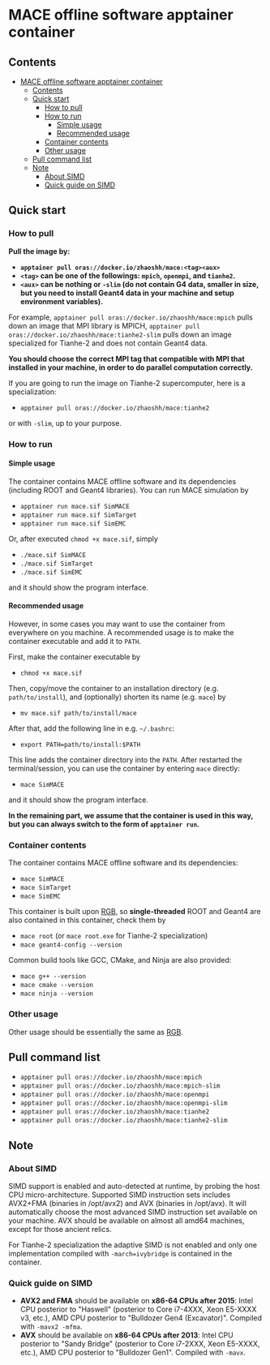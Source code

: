 # MACE offline software apptainer container

## Contents

- [MACE offline software apptainer container](#mace-offline-software-apptainer-container)
  - [Contents](#contents)
  - [Quick start](#quick-start)
    - [How to pull](#how-to-pull)
    - [How to run](#how-to-run)
      - [Simple usage](#simple-usage)
      - [Recommended usage](#recommended-usage)
    - [Container contents](#container-contents)
    - [Other usage](#other-usage)
  - [Pull command list](#pull-command-list)
  - [Note](#note)
    - [About SIMD](#about-simd)
    - [Quick guide on SIMD](#quick-guide-on-simd)

## Quick start

### How to pull

**Pull the image by:**

- **`apptainer pull oras://docker.io/zhaoshh/mace:<tag><aux>`**
- **`<tag>` can be one of the followings: `mpich`, `openmpi`, and `tianhe2`.**
- **`<aux>` can be nothing or `-slim` (do not contain G4 data, smaller in size, but you need to install Geant4 data in your machine and setup environment variables).**

For example, `apptainer pull oras://docker.io/zhaoshh/mace:mpich` pulls down an image that MPI library is MPICH, `apptainer pull oras://docker.io/zhaoshh/mace:tianhe2-slim` pulls down an image specialized for Tianhe-2 and does not contain Geant4 data.

**You should choose the correct MPI tag that compatible with MPI that installed in your machine, in order to do parallel computation correctly.** 

If you are going to run the image on Tianhe-2 supercomputer, here is a specialization:

- `apptainer pull oras://docker.io/zhaoshh/mace:tianhe2`

or with `-slim`, up to your purpose.

### How to run

#### Simple usage

The container contains MACE offline software and its dependencies (including ROOT and Geant4 libraries).
You can run MACE simulation by

- `apptainer run mace.sif SimMACE`
- `apptainer run mace.sif SimTarget`
- `apptainer run mace.sif SimEMC`

Or, after executed `chmod +x mace.sif`, simply

- `./mace.sif SimMACE`
- `./mace.sif SimTarget`
- `./mace.sif SimEMC`

and it should show the program interface.

#### Recommended usage

However, in some cases you may want to use the container from everywhere on you machine.
A recommended usage is to make the container executable and add it to `PATH`.

First, make the container executable by

- `chmod +x mace.sif`

Then, copy/move the container to an installation directory (e.g. `path/to/install`), and (optionally) shorten its name (e.g. `mace`) by

- `mv mace.sif path/to/install/mace`

After that, add the following line in e.g. `~/.bashrc`:

- `export PATH=path/to/install:$PATH`

This line adds the container directory into the `PATH`.
After restarted the terminal/session, you can use the container by entering `mace` directly:

- `mace SimMACE`
  
and it should show the program interface.

**In the remaining part, we assume that the container is used in this way, but you can always switch to the form of `apptainer run`.**

### Container contents

The container contains MACE offline software and its dependencies:

- `mace SimMACE`
- `mace SimTarget`
- `mace SimEMC`

This container is built upon [RGB](https://hub.docker.com/r/zhaoshh/rgb), so **single-threaded** ROOT and Geant4 are also contained in this container, check them by

- `mace root` (or `mace root.exe` for Tianhe-2 specialization)
- `mace geant4-config --version`

Common build tools like GCC, CMake, and Ninja are also provided:

- `mace g++ --version`
- `mace cmake --version`
- `mace ninja --version`

### Other usage

Other usage should be essentially the same as [RGB](https://hub.docker.com/r/zhaoshh/rgb).

## Pull command list

- `apptainer pull oras://docker.io/zhaoshh/mace:mpich`
- `apptainer pull oras://docker.io/zhaoshh/mace:mpich-slim`
- `apptainer pull oras://docker.io/zhaoshh/mace:openmpi`
- `apptainer pull oras://docker.io/zhaoshh/mace:openmpi-slim`
- `apptainer pull oras://docker.io/zhaoshh/mace:tianhe2`
- `apptainer pull oras://docker.io/zhaoshh/mace:tianhe2-slim`

## Note

### About SIMD

SIMD support is enabled and auto-detected at runtime, by probing the host CPU micro-architecture. Supported SIMD instruction sets includes AVX2+FMA (binaries in /opt/avx2) and AVX (binaries in /opt/avx).
It will automatically choose the most advanced SIMD instruction set available on your machine. AVX should be available on almost all amd64 machines, except for those ancient relics.

For Tianhe-2 specialization the adaptive SIMD is not enabled and only one implementation compiled with `-march=ivybridge` is contained in the container.

### Quick guide on SIMD

- **AVX2 and FMA** should be available on **x86-64 CPUs after 2015**: Intel CPU posterior to "Haswell" (posterior to Core i7-4XXX, Xeon E5-XXXX v3, etc.), AMD CPU posterior to "Bulldozer Gen4 (Excavator)". Compiled with `-mavx2 -mfma`.
- **AVX** should be available on **x86-64 CPUs after 2013**: Intel CPU posterior to "Sandy Bridge" (posterior to Core i7-2XXX, Xeon E5-XXXX, etc.), AMD CPU posterior to "Bulldozer Gen1". Compiled with `-mavx`.
